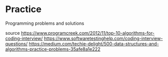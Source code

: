 # Practice

Programming problems and solutions

source
https://www.programcreek.com/2012/11/top-10-algorithms-for-coding-interview/
https://www.softwaretestinghelp.com/coding-interview-questions/
https://medium.com/techie-delight/500-data-structures-and-algorithms-practice-problems-35afe8a1e222
